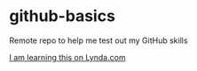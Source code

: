 # github-basics
Remote repo to help me test out my GitHub skills

[I am learning this on Lynda.com](http://www.lynda.com)
